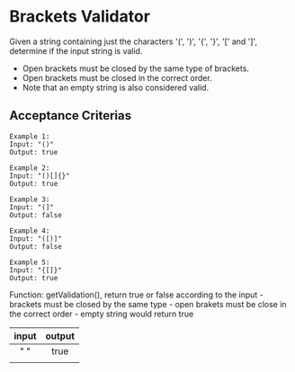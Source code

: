 # Brackets Validator

Given a string containing just the characters '(', ')', '{', '}', '[' and ']', determine if the input string is valid.

- Open brackets must be closed by the same type of brackets.
- Open brackets must be closed in the correct order.
- Note that an empty string is also considered valid.

## Acceptance Criterias
```
Example 1:
Input: "()"
Output: true

Example 2:
Input: "()[]{}"
Output: true

Example 3:
Input: "(]"
Output: false

Example 4:
Input: "([)]"
Output: false

Example 5:
Input: "{[]}"
Output: true
```

Function: getValidation(), return true or false according to the input
        - brackets must be closed by the same type
        - open brakets must be close in the correct order
        - empty string would return true

|     input       |     output    |
|    :--:         |   :--:        |
|     " "         |     true      |
|                 |               |
